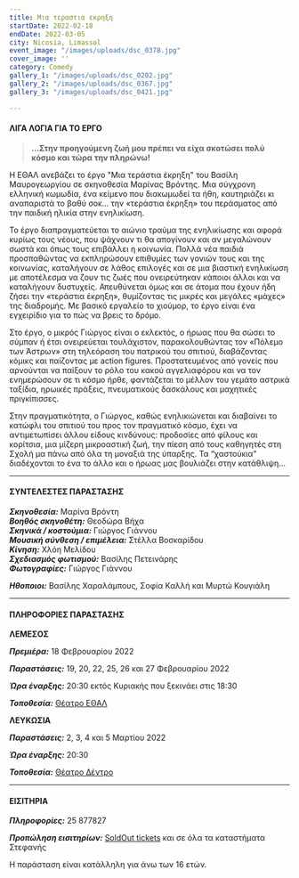```yaml
---
title: Μια τεραστια εκρηξη
startDate: 2022-02-18
endDate: 2022-03-05
city: Nicosia, Limassol
event_image: "/images/uploads/dsc_0378.jpg"
cover_image: ''
category: Comedy
gallery_1: "/images/uploads/dsc_0202.jpg"
gallery_2: "/images/uploads/dsc_0367.jpg"
gallery_3: "/images/uploads/dsc_0421.jpg"

---
```

#### ΛΙΓΑ ΛΟΓΙΑ ΓΙΑ ΤΟ ΕΡΓΟ

> **…Στην προηγούμενη ζωή μου πρέπει να είχα σκοτώσει πολύ κόσμο και τώρα την πληρώνω!**

Η ΕΘΑΛ ανεβάζει το έργο "Μια τεράστια έκρηξη" του Βασίλη Μαυρογεωργίου σε σκηνοθεσία Μαρίνας Βρόντης. Μια σύγχρονη ελληνική κωμωδία, ένα κείμενο που διακωμωδεί τα ήθη, καυτηριάζει κι αναπαριστά το βαθύ σοκ… την «τεράστια έκρηξη» του περάσματος από την παιδική ηλικία στην ενηλικίωση.

Το έργο διαπραγματεύεται το αιώνιο τραύμα της ενηλικίωσης και αφορά κυρίως τους νέους, που ψάχνουν τι θα απογίνουν και αν μεγαλώνουν σωστά και όπως τους επιβάλλει η κοινωνία. Πολλά νέα παιδιά προσπαθώντας να εκπληρώσουν επιθυμίες των γονιών τους και της κοινωνίας, καταλήγουν σε λάθος επιλογές και σε μια βιαστική ενηλικίωση με αποτέλεσμα να ζουν τις ζωές που ονειρεύτηκαν κάποιοι άλλοι και να καταλήγουν δυστυχείς. Απευθύνεται όμως και σε άτομα που έχουν ήδη ζήσει την «τεράστια έκρηξη», θυμίζοντας τις μικρές και μεγάλες «μάχες» της διαδρομής. Με βασικό εργαλείο το χιούμορ, το έργο είναι ένα εγχειρίδιο για το πώς να βρεις το δρόμο.

Στο έργο, ο μικρός Γιώργος είναι ο εκλεκτός, ο ήρωας που θα σώσει το σύμπαν ή έτσι ονειρεύεται τουλάχιστον, παρακολουθώντας τον «Πόλεμο των Άστρων» στη τηλεόραση του πατρικού του σπιτιού, διαβάζοντας κόμικς και παίζοντας με action figures. Προστατευμένος από γονείς που αρνούνται να παίξουν το ρόλο του κακού αγγελιαφόρου και να τον ενημερώσουν σε τι κόσμο ήρθε, φαντάζεται το μέλλον του γεμάτο αστρικά ταξίδια, ηρωικές πράξεις, πνευματικούς δασκάλους και μαχητικές πριγκίπισσες.

Στην πραγματικότητα, ο Γιώργος, καθώς ενηλικιώνεται και διαβαίνει το κατώφλι του σπιτιού του προς τον πραγματικό κόσμο, έχει να αντιμετωπίσει άλλου είδους κινδύνους: προδοσίες από φίλους και κορίτσια, μια μίζερη μικροαστική ζωή, την πίεση από τους καθηγητές στη Σχολή μα πάνω από όλα τη μοναξιά της ύπαρξης. Τα “χαστούκια” διαδέχονται το ένα το άλλο και ο ήρωας μας βουλιάζει στην κατάθλιψη…

***

#### ΣΥΝΤΕΛΕΣΤΕΣ ΠΑΡΑΣΤΑΣΗΣ

**_Σκηνοθεσία:_** Μαρίνα Βρόντη  
**_Βοηθός σκηνοθέτη:_** Θεοδώρα Βήχα  
**_Σκηνικά / κοστούμια:_** Γιώργος Γιάννου  
**_Μουσική σύνθεση / επιμέλεια:_** Στέλλα Βοσκαρίδου  
**_Κίνηση:_** Χλόη Μελίδου  
**_Σχεδιασμός φωτισμού:_** Βασίλης Πετεινάρης  
**_Φωτογραφίες:_** Γιώργος Γιάννου

**_Ηθοποιοι:_** Βασίλης Χαραλάμπους, Σοφία Καλλή και Μυρτώ Κουγιάλη

***

#### ΠΛΗΡΟΦΟΡΙΕΣ ΠΑΡΑΣΤΑΣΗΣ

**ΛΕΜΕΣΟΣ**

**_Πρεμιέρα:_** 18 Φεβρουαρίου 2022

**_Παραστάσεις:_** 19, 20, 22, 25, 26 και 27 Φεβρουαρίου 2022

**_Ώρα έναρξης:_** 20:30 εκτός Κυριακής που ξεκινάει στις 18:30

**_Τοποθεσία:_** [Θέατρο ΕΘΑΛ](https://www.google.com/maps/place/ETHAL/@34.6683736,33.0234836,17z/data=!3m1!4b1!4m5!3m4!1s0x14e73250f693fa5d:0xc7a10b3d8618708b!8m2!3d34.6683736!4d33.0256723 "https://www.google.com/maps/place/ETHAL/@34.6683736,33.0234836,17z/data=!3m1!4b1!4m5!3m4!1s0x14e73250f693fa5d:0xc7a10b3d8618708b!8m2!3d34.6683736!4d33.0256723")

**ΛΕΥΚΩΣΙΑ**

**_Παραστάσεις:_** 2, 3, 4 και 5 Μαρτίου 2022

**_Ώρα έναρξης:_** 20:30

**_Τοποθεσία:_** [Θέατρο Δέντρο](https://www.google.com/maps/place/%CE%98%CE%AD%CE%B1%CF%84%CF%81%CE%BF+%CE%94%CE%AD%CE%BD%CF%84%CF%81%CE%BF/@35.1778415,33.3892814,17z/data=!3m1!4b1!4m5!3m4!1s0x14de170b08c2c23f:0x17cd0ebf63c7196d!8m2!3d35.1778415!4d33.3914701 "https://www.google.com/maps/place/%CE%98%CE%AD%CE%B1%CF%84%CF%81%CE%BF+%CE%94%CE%AD%CE%BD%CF%84%CF%81%CE%BF/@35.1778415,33.3892814,17z/data=!3m1!4b1!4m5!3m4!1s0x14de170b08c2c23f:0x17cd0ebf63c7196d!8m2!3d35.1778415!4d33.3914701")

***

#### ΕΙΣΙΤΗΡΙΑ

**_Πληροφορίες:_** 25 877827

**_Προπώληση εισιτηρίων:_** [SoldOut tickets](https://www.soldoutticketbox.com/en/home "https://www.soldoutticketbox.com/en/home") και σε όλα τα καταστήματα Στεφανής

Η παράσταση είναι κατάλληλη για άνω των 16 ετών.